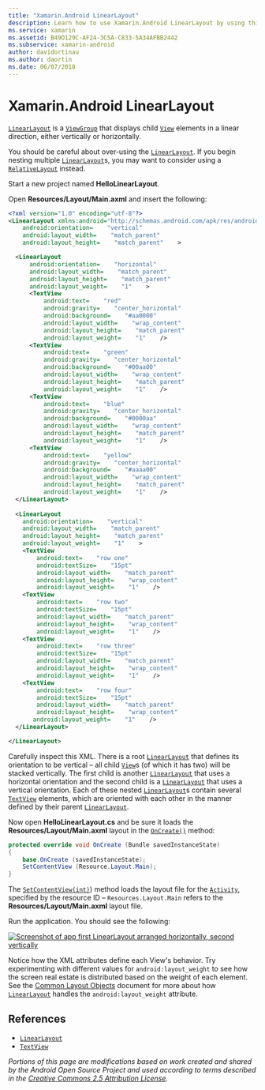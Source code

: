 ```yaml
---
title: "Xamarin.Android LinearLayout"
description: Learn how to use Xamarin.Android LinearLayout by using this sample code in your local sample project.
ms.service: xamarin
ms.assetid: B49D129C-AF24-3C5A-C833-5A34AFBB2442
ms.subservice: xamarin-android
author: davidortinau
ms.author: daortin
ms.date: 06/07/2018
---
```


# Xamarin.Android LinearLayout

[`LinearLayout`](xref:Android.Widget.LinearLayout)
is a
[`ViewGroup`](xref:Android.Views.ViewGroup)
that displays child
[`View`](xref:Android.Views.View)
elements in a linear direction, either vertically or horizontally.

You should be careful about over-using the
[`LinearLayout`](xref:Android.Widget.LinearLayout).
If you begin nesting multiple
[`LinearLayout`](xref:Android.Widget.LinearLayout)s,
you may want to consider using a
[`RelativeLayout`](xref:Android.Widget.RelativeLayout)
instead.

Start a new project named **HelloLinearLayout**.

Open **Resources/Layout/Main.axml** and insert the following:

```xml
<?xml version="1.0" encoding="utf-8"?>
<LinearLayout xmlns:android="http://schemas.android.com/apk/res/android"
    android:orientation=    "vertical"
    android:layout_width=    "match_parent"
    android:layout_height=    "match_parent"    >

  <LinearLayout
      android:orientation=    "horizontal"
      android:layout_width=    "match_parent"
      android:layout_height=    "match_parent"
      android:layout_weight=    "1"    >
      <TextView
          android:text=    "red"
          android:gravity=    "center_horizontal"
          android:background=    "#aa0000"
          android:layout_width=    "wrap_content"
          android:layout_height=    "match_parent"
          android:layout_weight=    "1"    />
      <TextView
          android:text=    "green"
          android:gravity=    "center_horizontal"
          android:background=    "#00aa00"
          android:layout_width=    "wrap_content"
          android:layout_height=    "match_parent"
          android:layout_weight=    "1"    />
      <TextView
          android:text=    "blue"
          android:gravity=    "center_horizontal"
          android:background=    "#0000aa"
          android:layout_width=    "wrap_content"
          android:layout_height=    "match_parent"
          android:layout_weight=    "1"    />
      <TextView
          android:text=    "yellow"
          android:gravity=    "center_horizontal"
          android:background=    "#aaaa00"
          android:layout_width=    "wrap_content"
          android:layout_height=    "match_parent"
          android:layout_weight=    "1"    />
  </LinearLayout>
        
  <LinearLayout
    android:orientation=    "vertical"
    android:layout_width=    "match_parent"
    android:layout_height=    "match_parent"
    android:layout_weight=    "1"    >
    <TextView
        android:text=    "row one"
        android:textSize=    "15pt"
        android:layout_width=    "match_parent"
        android:layout_height=    "wrap_content"
        android:layout_weight=    "1"    />
    <TextView
        android:text=    "row two"
        android:textSize=    "15pt"
        android:layout_width=    "match_parent"
        android:layout_height=    "wrap_content"
        android:layout_weight=    "1"    />
    <TextView
        android:text=    "row three"
        android:textSize=    "15pt"
        android:layout_width=    "match_parent"
        android:layout_height=    "wrap_content"
        android:layout_weight=    "1"    />
    <TextView
        android:text=    "row four"
        android:textSize=    "15pt"
        android:layout_width=    "match_parent"
        android:layout_height=    "wrap_content"
       android:layout_weight=    "1"    />
  </LinearLayout>

</LinearLayout>
```

Carefully inspect this XML. There is a root
[`LinearLayout`](xref:Android.Widget.LinearLayout)
that defines its orientation to be vertical &ndash; all child
[`View`](xref:Android.Views.View)s
(of which it has two) will be stacked vertically. The first child
is another
[`LinearLayout`](xref:Android.Widget.LinearLayout)
that uses a horizontal orientation and the second child is a
[`LinearLayout`](xref:Android.Widget.LinearLayout)
that uses a vertical orientation. Each of these nested
[`LinearLayout`](xref:Android.Widget.LinearLayout)s
contain several
[`TextView`](xref:Android.Widget.TextView)
elements, which are oriented with each other in the manner defined
by their parent
[`LinearLayout`](xref:Android.Widget.LinearLayout).

Now open **HelloLinearLayout.cs** and be sure it loads the
**Resources/Layout/Main.axml** layout in the
[`OnCreate()`](xref:Android.App.Activity.OnCreate*)
method:

```csharp
protected override void OnCreate (Bundle savedInstanceState)
{
    base.OnCreate (savedInstanceState);
    SetContentView (Resource.Layout.Main);
}
```

The [`SetContentView(int)`](xref:Android.App.Activity.SetContentView*))
method loads the layout file for the
[`Activity`](xref:Android.App.Activity), specified by the
resource ID &ndash; `Resources.Layout.Main` refers to the
**Resources/Layout/Main.axml** layout file.

Run the application. You should see the following:

[![Screenshot of app first LinearLayout arranged horizontally, second vertically](linear-layout-images/helloviews1.png)](linear-layout-images/helloviews1.png#lightbox)

Notice how the XML attributes define each View's behavior. Try
experimenting with different values for `android:layout_weight` to see
how the screen real estate is distributed based on the weight of each
element. See the
[Common Layout Objects](https://developer.android.com/guide/topics/ui/declaring-layout.html)
document for more about how
[`LinearLayout`](xref:Android.Widget.LinearLayout)
handles the `android:layout_weight` attribute.

## References

- [`LinearLayout`](xref:Android.Widget.LinearLayout)
- [`TextView`](xref:Android.Widget.TextView)

_Portions of this page are modifications based on work created and shared by the
Android Open Source Project and used according to terms described in the
[Creative Commons 2.5 Attribution License](https://creativecommons.org/licenses/by/2.5/)._
